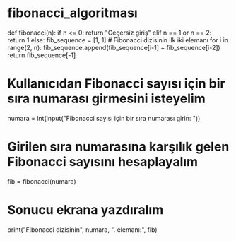 # fibonacci_algoritması

def fibonacci(n):
    if n <= 0:
        return "Geçersiz giriş"
    elif n == 1 or n == 2:
        return 1
    else:
        fib_sequence = [1, 1]  # Fibonacci dizisinin ilk iki elemanı
        for i in range(2, n):
            fib_sequence.append(fib_sequence[i-1] + fib_sequence[i-2])
        return fib_sequence[-1]

# Kullanıcıdan Fibonacci sayısı için bir sıra numarası girmesini isteyelim
numara = int(input("Fibonacci sayısı için bir sıra numarası girin: "))

# Girilen sıra numarasına karşılık gelen Fibonacci sayısını hesaplayalım
fib = fibonacci(numara)

# Sonucu ekrana yazdıralım
print("Fibonacci dizisinin", numara, ". elemanı:", fib)
